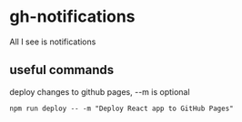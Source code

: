# gh-notifications
All I see is notifications

## useful commands
deploy changes to github pages, --m is optional
```
npm run deploy -- -m "Deploy React app to GitHub Pages"
```